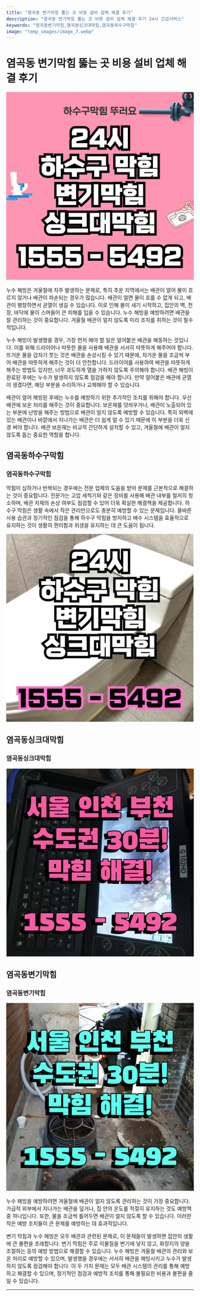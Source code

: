 ```yaml
---
title: "염곡동 변기막힘 뚫는 곳 비용 설비 업체 해결 후기"
description: "염곡동 변기막힘 뚫는 곳 비용 설비 업체 해결 후기 24시 긴급서비스"
keywords: "염곡동변기막힘,염곡동싱크대막힘,염곡동하수구막힘"
image: "temp_images/image_7.webp"
---
```


# 염곡동 변기막힘 뚫는 곳 비용 설비 업체 해결 후기

![염곡동하수구막힘](temp_images/image_0.webp) 

누수 해빙은 겨울철에 자주 발생하는 문제로, 특히 추운 지역에서는 배관이 얼어 물이 흐르지 않거나 배관이 파손되는 경우가 많습니다. 배관이 얼면 물이 흐를 수 없게 되고, 배관이 팽창하면서 균열이 생길 수 있습니다. 이로 인해 물이 새기 시작하고, 집안의 벽, 천장, 바닥에 물이 스며들어 큰 피해를 입을 수 있습니다. 누수 해빙을 예방하려면 배관을 잘 관리하는 것이 중요합니다. 겨울철 배관이 얼지 않도록 미리 조치를 취하는 것이 필수적입니다.

누수 해빙이 발생했을 경우, 가장 먼저 해야 할 일은 얼어붙은 배관을 해동하는 것입니다. 이를 위해 드라이어나 따뜻한 물을 사용해 배관을 서서히 따뜻하게 해주어야 합니다. 뜨거운 물을 갑자기 붓는 것은 배관을 손상시킬 수 있기 때문에, 차가운 물을 조금씩 부어 배관을 따뜻하게 해주는 것이 더 안전합니다. 드라이어를 사용하여 배관을 따뜻하게 해주는 방법도 있지만, 너무 과도하게 열을 가하지 않도록 주의해야 합니다. 배관 해빙이 완료된 후에는 누수가 발생하지 않도록 점검을 해야 합니다. 만약 얼어붙은 배관에 균열이 생겼다면, 해당 부분을 수리하거나 교체해야 할 수 있습니다.

배관이 얼어 해빙된 후에는 누수를 예방하기 위한 추가적인 조치를 취해야 합니다. 우선 배관에 보온 처리를 해주는 것이 중요합니다. 보온재를 덧씌우거나, 배관이 노출되어 있는 부분에 난방을 해주는 방법으로 배관이 얼지 않도록 예방할 수 있습니다. 특히 외벽에 있는 배관이나 바깥에서 지나가는 배관은 더 쉽게 얼 수 있기 때문에 이 부분을 더욱 신경 써야 합니다. 배관 보온재는 비교적 간단하게 설치할 수 있고, 겨울철에 배관이 얼지 않도록 돕는 중요한 역할을 합니다.


## 염곡동하수구막힘

### 염곡동하수구막힘

막힘이 심하거나 반복되는 경우에는 전문 업체의 도움을 받아 문제를 근본적으로 해결하는 것이 중요합니다. 전문가는 고압 세척기와 같은 장비를 사용해 배관 내부를 철저히 청소하며, 배관 자체의 손상 여부도 점검할 수 있어 더욱 확실한 해결책을 제공합니다. 하수구 막힘은 생활 속에서 작은 관리만으로도 충분히 예방할 수 있는 문제입니다. 올바른 사용 습관과 정기적인 점검을 통해 하수구 막힘을 방지하고 배수 시스템을 효율적으로 유지하는 것이 생활의 편리함과 위생을 유지하는 데 큰 도움이 됩니다.

![염곡동하수구막힘](temp_images/image_3.webp) 



## 염곡동싱크대막힘

### 염곡동싱크대막힘

![염곡동싱크대막힘](temp_images/image_6.webp) 



## 염곡동변기막힘

### 염곡동변기막힘

![염곡동변기막힘](temp_images/image_5.webp) 

  누수 해빙을 예방하려면 겨울철에 배관이 얼지 않도록 관리하는 것이 가장 중요합니다. 가급적 외부에서 지나가는 배관을 덮거나, 집 안의 온도를 적절히 유지하는 것도 예방책 중 하나입니다. 또한, 물을 조금씩 틀어두면 배관이 얼지 않도록 할 수 있습니다. 이러한 작은 예방 조치들이 큰 문제를 예방하는 데 효과적입니다.

변기 막힘과 누수 해빙은 모두 배관과 관련된 문제로, 이 문제들이 발생하면 집안의 생활에 큰 불편을 초래합니다. 변기 막힘은 주로 이물질을 변기에 넣지 않고, 화장지의 양을 조절하는 등의 예방 방법으로 해결할 수 있습니다. 누수 해빙은 겨울철 배관의 관리와 보온 처리로 예방할 수 있으며, 발생했을 경우에는 서서히 배관을 해빙시키고 누수가 발생하지 않도록 점검해야 합니다. 이 두 가지 문제는 모두 배관 시스템의 관리를 통해 예방하고 해결할 수 있으며, 정기적인 점검과 예방적 조치를 통해 불필요한 비용과 불편을 줄일 수 있습니다.

---

